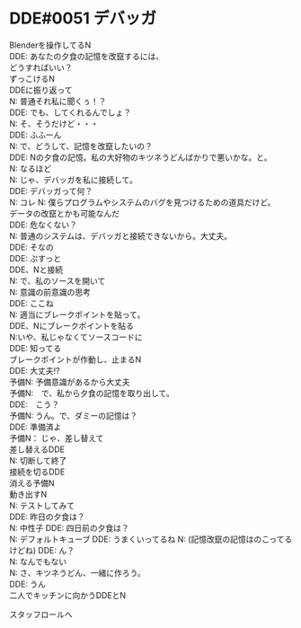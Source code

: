 ﻿# DDE#0051 デバッガ
Blenderを操作してるN  
DDE: あなたの夕食の記憶を改竄するには、  
     どうすればいい？  
ずっこけるN  
DDEに振り返って  
N: 普通それ私に聞くぅ！？  
DDE: でも、してくれるんでしょ？  
N: そ、そうだけど・・・  
DDE: ふふーん  
N: で、どうして、記憶を改竄したいの？  
DDE: Nの夕食の記憶。私の大好物のキツネうどんばかりで悪いかな。と。  
N: なるほど  
N: じゃ、デバッガを私に接続して。  
DDE: デバッガって何？  
N: コレ
N: 僕らプログラムやシステムのバグを見つけるための道具だけど。  
   データの改竄とかも可能なんだ  
DDE: 危なくない？  
N: 普通のシステムは、デバッガと接続できないから。大丈夫。  
DDE: そなの  
DDE: ぷすっと  
DDE、Nと接続  
N: で、私のソースを開いて  
N: 意識の前意識の思考  
DDE: ここね  
N: 適当にブレークポイントを貼って。  
DDE、Nにブレークポイントを貼る  
N:いや、私じゃなくてソースコードに  
DDE: 知ってる  
ブレークポイントが作動し、止まるN  
DDE: 大丈夫!?  
予備N: 予備意識があるから大丈夫  
予備N:　で、私から夕食の記憶を取り出して。  
DDE:　こう？  
予備N: うん。で、ダミーの記憶は？  
DDE: 準備済よ  
予備N： じゃ、差し替えて  
差し替えるDDE  
N: 切断して終了  
接続を切るDDE  
消える予備N  
動き出すN  
N: テストしてみて  
DDE: 昨日の夕食は？  
N: 中性子
DDE: 四日前の夕食は？  
N: デフォルトキューブ
DDE: うまくいってるね
N: (記憶改竄の記憶はのこってるけどね)
DDE: ん？  
N: なんでもない  
N: さ、キツネうどん、一緒に作ろう。  
DDE: うん  
二人でキッチンに向かうDDEとN  

スタッフロールへ
